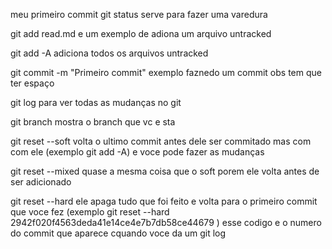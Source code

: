 meu primeiro commit
git status serve para fazer uma varedura

git add read.md e um exemplo de adiona um arquivo untracked

git add -A adiciona todos os arquivos untracked 

git commit -m "Primeiro commit" exemplo faznedo um commit obs tem que ter espaço

git log para ver todas as mudanças no git

git branch mostra o branch que vc e sta

git reset --soft volta o ultimo commit antes dele ser commitado mas com com ele (exemplo git add -A) e voce pode fazer as mudanças

git reset --mixed quase a mesma coisa que o soft porem ele volta antes de ser adicionado

git reset --hard ele apaga tudo que foi feito e volta para o primeiro commit que voce fez (exemplo git reset --hard 2942f020f4563deda41e14ce4e7b7db58ce44679 ) esse codigo e o numero do commit que aparece cquando voce da um git log